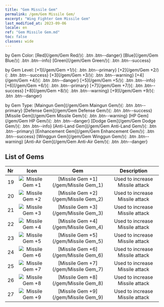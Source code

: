 ```yaml
---
title: "Gem Missile Gem"
permalink: /gem/Gem Missile Gem/
excerpt: "Wing Fighter Gem Missile Gem"
last_modified_at: 2023-09-06
locale: en
ref: "Gem Missile Gem.md"
toc: false
classes: wide
---
```


  by Gem Color:  [Red](/gem/Gem Red/){: .btn .btn--danger}   [Blue](/gem/Gem Blue/){: .btn .btn--info}   [Green](/gem/Gem Green/){: .btn .btn--success} 

  by Gem Level:  [+1](/gem/Gem +1/){: .btn .btn--primary}   [+2](/gem/Gem +2/){: .btn .btn--success}   [+3](/gem/Gem +3/){: .btn .btn--warning}   [+4](/gem/Gem +4/){: .btn .btn--danger}   [+5](/gem/Gem +5/){: .btn .btn--info}   [+6](/gem/Gem +6/){: .btn .btn--primary}   [+7](/gem/Gem +7/){: .btn .btn--success}   [+8](/gem/Gem +8/){: .btn .btn--warning}   [+9](/gem/Gem +9/){: .btn .btn--danger} 

  by Gem Type:  [Maingun Gem](/gem/Gem Maingun Gem/){: .btn .btn--primary}   [Defense Gem](/gem/Gem Defense Gem/){: .btn .btn--success}   [Missile Gem](/gem/Gem Missile Gem/){: .btn .btn--warning}   [HP Gem](/gem/Gem HP Gem/){: .btn .btn--danger}   [Dodge Gem](/gem/Gem Dodge Gem/){: .btn .btn--info}   [Anti-Land Gem](/gem/Gem Anti-Land Gem/){: .btn .btn--primary}   [Enhancement Gem](/gem/Gem Enhancement Gem/){: .btn .btn--success}   [Winggun Gem](/gem/Gem Winggun Gem/){: .btn .btn--warning}   [Anti-Air Gem](/gem/Gem Anti-Air Gem/){: .btn .btn--danger} 

## List of Gems

  |  Nr | Icon |      Gem        |   Description   |
  |:----|:----:|:---------------:|:---------------:|
  | 19 | ![Missile Gem +1](/images/gem/bs1_img3.png) | [Missile Gem +1](/gem/Missile Gem_1) | Used to increase Missile attack | 
  | 20 | ![Missile Gem +2](/images/gem/bs1_img3.png) | [Missile Gem +2](/gem/Missile Gem_2) | Used to increase Missile attack | 
  | 21 | ![Missile Gem +3](/images/gem/bs1_img3.png) | [Missile Gem +3](/gem/Missile Gem_3) | Used to increase Missile attack | 
  | 22 | ![Missile Gem +4](/images/gem/bs1_img3.png) | [Missile Gem +4](/gem/Missile Gem_4) | Used to increase Missile attack | 
  | 23 | ![Missile Gem +5](/images/gem/bs1_img3.png) | [Missile Gem +5](/gem/Missile Gem_5) | Used to increase Missile attack | 
  | 24 | ![Missile Gem +6](/images/gem/bs1_img3.png) | [Missile Gem +6](/gem/Missile Gem_6) | Used to increase Missile attack | 
  | 25 | ![Missile Gem +7](/images/gem/bs1_img3.png) | [Missile Gem +7](/gem/Missile Gem_7) | Used to increase Missile attack | 
  | 26 | ![Missile Gem +8](/images/gem/bs1_img3.png) | [Missile Gem +8](/gem/Missile Gem_8) | Used to increase Missile attack | 
  | 27 | ![Missile Gem +9](/images/gem/bs1_img3.png) | [Missile Gem +9](/gem/Missile Gem_9) | Used to increase Missile attack | 
